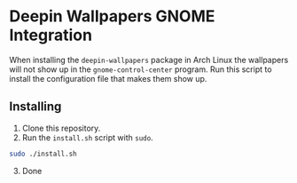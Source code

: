 # Deepin Wallpapers GNOME Integration

When installing the `deepin-wallpapers` package in Arch Linux the wallpapers will not show up in the `gnome-control-center` program. Run this script to install the configuration file that makes them show up.

## Installing

1. Clone this repository.
2. Run the `install.sh` script with `sudo`.
```sh
sudo ./install.sh
```
3. Done
